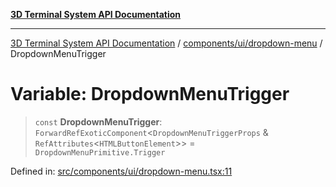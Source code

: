 [**3D Terminal System API Documentation**](../../../../README.md)

***

[3D Terminal System API Documentation](../../../../README.md) / [components/ui/dropdown-menu](../README.md) / DropdownMenuTrigger

# Variable: DropdownMenuTrigger

> `const` **DropdownMenuTrigger**: `ForwardRefExoticComponent`\<`DropdownMenuTriggerProps` & `RefAttributes`\<`HTMLButtonElement`\>\> = `DropdownMenuPrimitive.Trigger`

Defined in: [src/components/ui/dropdown-menu.tsx:11](https://github.com/Dicommunitas/ThreeJS_Terminal_3D/blob/20cf40967bd739fbee6d804c3e821483cc482c65/src/components/ui/dropdown-menu.tsx#L11)
